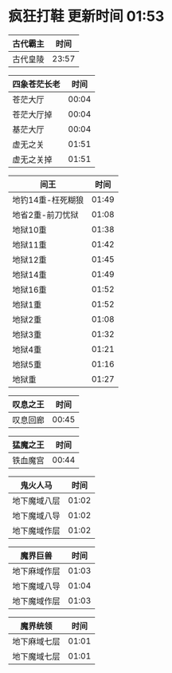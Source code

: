 # 疯狂打鞋 更新时间 01:53

| 古代霸主   | 时间    |
|--------|-------|
| 古代皇陵 | 23:57 |

| 四象苍茫长老   | 时间    |
|--------|-------|
| 苍茫大厅 | 00:04 |
| 苍茫大厅掉 | 00:04 |
| 基茫大厅 | 00:04 |
| 虚无之关 | 01:51 |
| 虚无之关掉 | 01:51 |

| 间王   | 时间    |
|--------|-------|
| 地钓14重-枉死糊狼 | 01:49 |
| 地省2重-前刀忧狱 | 01:08 |
| 地狱10重 | 01:38 |
| 地狱11重 | 01:42 |
| 地狱12重 | 01:45 |
| 地狱14重 | 01:49 |
| 地狱16重 | 01:52 |
| 地狱1重 | 01:52 |
| 地狱2重 | 01:08 |
| 地狱3重 | 01:32 |
| 地狱4重 | 01:21 |
| 地狱5重 | 01:16 |
| 地狱重 | 01:27 |

| 叹息之王   | 时间    |
|--------|-------|
| 叹息回廊 | 00:45 |

| 猛魔之王   | 时间    |
|--------|-------|
| 铁血魔宫 | 00:44 |

| 鬼火人马   | 时间    |
|--------|-------|
| 地下魔域八层 | 01:02 |
| 地下魔域八导 | 01:02 |
| 地下魔域作层 | 01:02 |

| 魔界巨兽   | 时间    |
|--------|-------|
| 地下麻域作层 | 01:03 |
| 地下魔域八导 | 01:04 |
| 地下魔域作层 | 01:03 |

| 魔界统领   | 时间    |
|--------|-------|
| 地下麻域七层 | 01:01 |
| 地下魔域七层 | 01:01 |